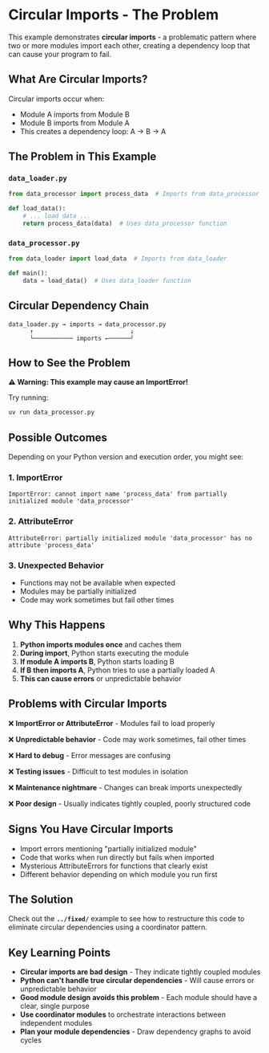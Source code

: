 # Circular Imports - The Problem

This example demonstrates **circular imports** - a problematic pattern where two or more modules import each other, creating a dependency loop that can cause your program to fail.

## What Are Circular Imports?

Circular imports occur when:
- Module A imports from Module B
- Module B imports from Module A  
- This creates a dependency loop: A → B → A

## The Problem in This Example

### `data_loader.py`
```python
from data_processor import process_data  # Imports from data_processor

def load_data():
    # ... load data ...
    return process_data(data)  # Uses data_processor function
```

### `data_processor.py`  
```python
from data_loader import load_data  # Imports from data_loader

def main():
    data = load_data()  # Uses data_loader function
```

## Circular Dependency Chain

```
data_loader.py → imports → data_processor.py
      ↑                           ↓
      └─────────── imports ←──────┘
```

## How to See the Problem

**⚠️ Warning: This example may cause an ImportError!**

Try running:
```bash
uv run data_processor.py
```

## Possible Outcomes

Depending on your Python version and execution order, you might see:

### 1. ImportError
```
ImportError: cannot import name 'process_data' from partially initialized module 'data_processor'
```

### 2. AttributeError  
```
AttributeError: partially initialized module 'data_processor' has no attribute 'process_data'
```

### 3. Unexpected Behavior
- Functions may not be available when expected
- Modules may be partially initialized
- Code may work sometimes but fail other times

## Why This Happens

1. **Python imports modules once** and caches them
2. **During import**, Python starts executing the module
3. **If module A imports B**, Python starts loading B
4. **If B then imports A**, Python tries to use a partially loaded A
5. **This can cause errors** or unpredictable behavior

## Problems with Circular Imports

❌ **ImportError or AttributeError** - Modules fail to load properly

❌ **Unpredictable behavior** - Code may work sometimes, fail other times

❌ **Hard to debug** - Error messages are confusing

❌ **Testing issues** - Difficult to test modules in isolation

❌ **Maintenance nightmare** - Changes can break imports unexpectedly

❌ **Poor design** - Usually indicates tightly coupled, poorly structured code

## Signs You Have Circular Imports

- Import errors mentioning "partially initialized module"
- Code that works when run directly but fails when imported
- Mysterious AttributeErrors for functions that clearly exist
- Different behavior depending on which module you run first

## The Solution

Check out the **`../fixed/`** example to see how to restructure this code to eliminate circular dependencies using a coordinator pattern.

## Key Learning Points

- **Circular imports are bad design** - They indicate tightly coupled modules
- **Python can't handle true circular dependencies** - Will cause errors or unpredictable behavior
- **Good module design avoids this problem** - Each module should have a clear, single purpose
- **Use coordinator modules** to orchestrate interactions between independent modules
- **Plan your module dependencies** - Draw dependency graphs to avoid cycles